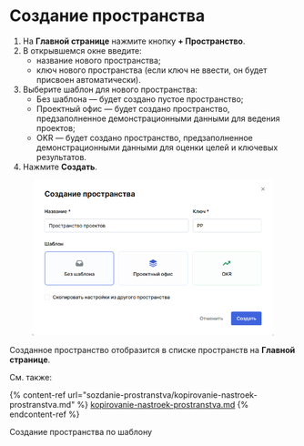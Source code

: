 # Создание пространства

1. На **Главной странице** нажмите кнопку **+ Пространство**.
2. В открывшемся окне введите:
   * название нового пространства;
   * ключ нового пространства (если ключ не ввести, он будет присвоен автоматически).
3. Выберите шаблон для нового пространства:
   * Без шаблона — будет создано пустое пространство;
   * Проектный офис — будет создано пространство, предзаполненное демонстрационными данными для ведения проектов;
   * OKR — будет создано пространство, предзаполненное демонстрационными данными для оценки целей и ключевых результатов.&#x20;
4. Нажмите **Создать**.

<figure><img src="../../../.gitbook/assets/изображение (4).png" alt=""><figcaption></figcaption></figure>

Созданное пространство отобразится в списке пространств на **Главной странице**.

См. также:

{% content-ref url="sozdanie-prostranstva/kopirovanie-nastroek-prostranstva.md" %}
[kopirovanie-nastroek-prostranstva.md](sozdanie-prostranstva/kopirovanie-nastroek-prostranstva.md)
{% endcontent-ref %}

Создание пространства по шаблону
